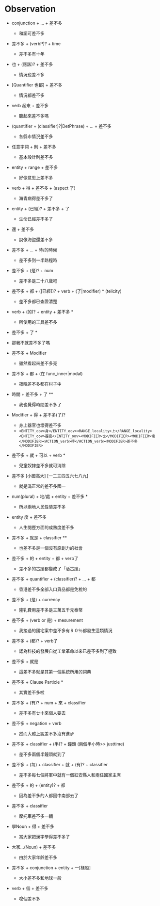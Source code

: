 # Observation

- conjunction + ... + 差不多

  - 和諾可差不多

- 差不多 + (verbP)? + time

  - 差不多有十年

- 也 + (應該)? + 差不多

  - 情況也差不多

- [Quantifier 也都] + 差不多 
  - 情況都差不多 
  
- verb 起來 + 差不多

  - 聽起來差不多嗎

- (quantifier + (classifier)?|DetPhrase) + ... + 差不多

  - 各縣市情況差不多 

- 任意字詞 + 則 + 差不多

  - 基本設計則差不多

- entity + range + 差不多

  - 好像意思上差不多 

- verb + 得 + 差不多 + (aspect 了)

  - 海青病得差不多了

- entity + (已經)? + 差不多 + 了

  - 生命已經差不多了

- 還 + 差不多

  - 說像海盜還差不多

- 差不多 + ... + 時/的時候

  - 差不多到一半路程時

- 差不多 + (是)? + num

  - 差不多是二十八歲吧

- 差不多 + 都 + ([已經])? + verb + (了|modifier) * (telicity)

  - 差不多都已查證清楚

- verb + (的)? + entity + 差不多  * 

  - 所使用的工具差不多 

-  差不多 + 了 *

  - 那我不就差不多了嗎

- 差不多 + Modifier 

  - 雖然看起來差不多亮

- 差不多 + 都 + (在 func_inner|modal) 

  - 夜晚差不多都在村子中

- 時間 + 差不多 + 了 **

  - 我也覺得時間差不多了

- Modifier + 得 + 差不多(了)? 

  - 身上器官也壞得差不多
  - ```<ENTITY_oov>身</ENTITY_oov><RANGE_locality>上</RANGE_locality><ENTITY_oov>器官</ENTITY_oov><MODIFIER>也</MODIFIER><MODIFIER>壞</MODIFIER><ACTION_verb>得</ACTION_verb><MODIFIER>差不多</MODIFIER>```

- 差不多 + 就 + 可以 + verb *

  - 兒童奴隸差不多就可消除

- 差不多 [小國高大] [一二三四五六七八九] 

  - 就是滿正常的差不多國一

- num(plural) + 地/處 + entity + 差不多 *

  - 所以兩地人民性情差不多

- entity 度 + 差不多 

  - 人生閱歷方面的成熟度差不多

- 差不多 + 就是 + classifier **

  - 也差不多是一個沒有原創力的社會

- 差不多 + 的 + entity + 都 + verb了 

  - 差不多的古蹟都變成了「活古蹟」

- 差不多 + quantifier + (classifier)? + ... + 都 

  - 香港差不多全部入口貨品都是免稅的

- 差不多 + (是) + currency 

  - 隆乳費用差不多是三萬五千元泰幣

- 差不多 + (verb or 是) + mesurement 

  - 我接過的國宅案中差不多有９０％都發生這類情況 

- 差不多 + (都)? + verb了 

  - 認為科技的發展自從工業革命以來已差不多到了極致


* 差不多 + 就是

  * 這差不多就是其第一個系統所用的詞典

* 差不多 + Clause Particle * 

  
  * 其實差不多啦
  
* 差不多 + (有)? + num + 來 + classifier


  * 差不多有廿十來個人要去

* 差不多 + negation + verb


  * 然而大體上說差不多沒有進步

* 差不多 + classifier + (半)? + 鐘頭 (兩個半小時>> justtime)


  * 差不多兩個半鐘頭就到了

* 差不多 + (每) + classifier + 就 + (有)? + classifier 


  * 差不多每七個將軍中就有一個紅安縣人和兩任國家主席

* 差不多 + 的 + (entity)? + 都


  * 因為差不多的人都回中南部去了

* 差不多 + classifier


  * 摩托車差不多一輛

* 學Noun + 得 + 差不多


  * 當大家把漢字學得差不多了

* 大家...(Noun) + 差不多


  * 由於大家年齡差不多

* 差不多 + conjunction + entity + 一[樣般]


  * 大小差不多和地球一般

* verb + 個 + 差不多

  - 唸個差不多

    

    

    